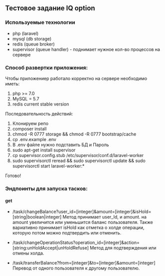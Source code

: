 ## Тестовое задание IQ option

### Используемые технологии

* php (laravel)
* mysql (db storage)
* redis (queue broker)
* supervisor (queue handler)  - поднимает нужное кол-во процессов на сервере

### Способ развертки приложения:

Чтобы приложениер работало корректно на сервере необходимо иметь:
1. php >= 7.0
2. MySQL = 5.7
2. redis current stable version

Последовательность действий:
1. Клонируем репо
2. composer install
3. chmod -R 0777 storage && chmod -R 0777 bootstrap/cache
4. cp .env.example .env
5. В .env файле нужно подставить БД и Пароль
6. sudo apt-get install supervisor
7. cp supervisor.config.stub /etc/supervisor/conf.d/laravel-worker
8. sudo supervisorctl reread && sudo supervisorctl update && sudo supervisorctl start laravel-worker:*

Готово! 

### Эндпоинты для запуска тасков:
#### get

* /task/changeBalance?user_id=[integer]&amount=[integer]&isHold=[string|boolean|integer]
Метод принимает user_Id, и amount. на amount увеличится или уменьшится баланс пользователя.
Также вариативно принимает isHold как отметка о холде операции, которую потом можно подтвердить или отменить.

* /task/changeOperationStatus?operation_id=[integer]&action=[string:unHoldAccept|unHoldRefuse]
Метод для подтверждения или отмены холда.

* /task/transferBalance?from=[integer]&to=[integer]&amount=[integer]
Перевод от одного пользователя к другому пользователю.